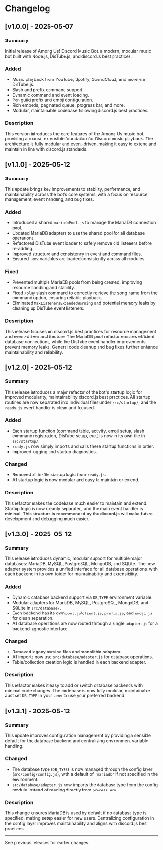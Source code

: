 # Changelog

## [v1.0.0] - 2025-05-07

### Summary
Initial release of Among Us! Discord Music Bot, a modern, modular music bot built with Node.js, DisTube.js, and discord.js best practices.

### Added
- Music playback from YouTube, Spotify, SoundCloud, and more via DisTube.js.
- Slash and prefix command support.
- Dynamic command and event loading.
- Per-guild prefix and emoji configuration.
- Rich embeds, paginated queue, progress bar, and more.
- Modular, maintainable codebase following discord.js best practices.

### Description
This version introduces the core features of the Among Us music bot, providing a robust, extensible foundation for Discord music playback. The architecture is fully modular and event-driven, making it easy to extend and maintain in line with discord.js standards.

## [v1.1.0] - 2025-05-12

### Summary
This update brings key improvements to stability, performance, and maintainability across the bot's core systems, with a focus on resource management, event handling, and bug fixes.

### Added
- Introduced a shared `mariadbPool.js` to manage the MariaDB connection pool.
- Updated MariaDB adapters to use the shared pool for all database operations.
- Refactored DisTube event loader to safely remove old listeners before re-adding.
- Improved structure and consistency in event and command files.
- Ensured `.env` variables are loaded consistently across all modules.

### Fixed
- Prevented multiple MariaDB pools from being created, improving resource handling and stability.
- Fixed `/play` slash command to correctly retrieve the song name from the command option, ensuring reliable playback.
- Eliminated `MaxListenersExceededWarning` and potential memory leaks by cleaning up DisTube event listeners.

### Description
This release focuses on discord.js best practices for resource management and event-driven architecture. The MariaDB pool refactor ensures efficient database connections, while the DisTube event handler improvements prevent memory leaks. General code cleanup and bug fixes further enhance maintainability and reliability.

## [v1.2.0] - 2025-05-12

### Summary
This release introduces a major refactor of the bot's startup logic for improved modularity, maintainability discord.js best practices. 
All startup routines are now separated into individual files under `src/startup/`, and the `ready.js` event handler is clean and focused.

### Added
- Each startup function (command table, activity, emoji setup, slash command registration, DisTube setup, etc.) is now in its own file in `src/startup/`.
- `ready.js` now simply imports and calls these startup functions in order.
- Improved logging and startup diagnostics.

### Changed
- Removed all in-file startup logic from `ready.js`.
- All startup logic is now modular and easy to maintain or extend.

### Description
This refactor makes the codebase much easier to maintain and extend. Startup logic is now cleanly separated, and the main event handler is minimal. This structure is recommended by the discord.js will make future development and debugging much easier.

## [v1.3.0] - 2025-05-12

### Summary
This release introduces dynamic, modular support for multiple major databases: MariaDB, MySQL, PostgreSQL, MongoDB, and SQLite. The new adapter system provides a unified interface for all database operations, with each backend in its own folder for maintainability and extensibility.

### Added
- Dynamic database backend support via `DB_TYPE` environment variable.
- Modular adapters for MariaDB, MySQL, PostgreSQL, MongoDB, and SQLite in `src/database/`.
- Each backend has its own `pool.js`/`client.js`, `prefix.js`, and `emoji.js` for clean separation.
- All database operations are now routed through a single `adapter.js` for a backend-agnostic interface.

### Changed
- Removed legacy service files and monolithic adapters.
- All imports now use `src/database/adapter.js` for database operations.
- Table/collection creation logic is handled in each backend adapter.

### Description
This refactor makes it easy to add or switch database backends with minimal code changes. The codebase is now fully modular, maintainable. Just set `DB_TYPE` in your `.env` to use your preferred backend.

## [v1.3.1] - 2025-05-12

### Summary
This update improves configuration management by providing a sensible default for the database backend and centralizing environment variable handling.

### Changed
- The database type (`DB_TYPE`) is now managed through the config layer (`src/config/config.js`), with a default of `'mariadb'` if not specified in the environment.
- `src/database/adapter.js` now imports the database type from the config module instead of reading directly from `process.env`.

### Description
This change ensures MariaDB is used by default if no database type is specified, making setup easier for new users. Centralizing configuration in the config layer improves maintainability and aligns with discord.js best practices.

---

See previous releases for earlier changes. 